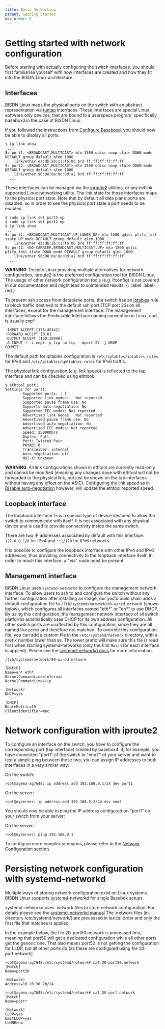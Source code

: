 ```yaml
---
title: Basic Networking
parent: Getting Started
nav_order: 5
---
```


# Getting started with network configuration

Before starting with actually configuring the switch interfaces, you should
first familiarise yourself with how interfaces are created and how they fit
into the BISDN Linux architecture.

## Interfaces

BISDN Linux maps the physical ports on the switch with an abstract
representation via
[tuntap](https://www.kernel.org/doc/Documentation/networking/tuntap.txt)
interfaces. These interfaces are special Linux software only devices, that are
bound to a userspace program, specifically baseboxd in the case of BISDN Linux.

If you followed the instructions from [Configure
Baseboxd](configure_baseboxd.md), you should now be able to display all ports.

```
$ ip link show
...
8: port1: <BROADCAST,MULTICAST> mtu 1500 qdisc noop state DOWN mode DEFAULT group default qlen 1000
    link/ether ea:db:2b:c1:f6:06 brd ff:ff:ff:ff:ff:ff
9: port2: <BROADCAST,MULTICAST> mtu 1500 qdisc noop state DOWN mode DEFAULT group default qlen 1000
    link/ether 96:98:0a:8c:0d:a2 brd ff:ff:ff:ff:ff:ff
  ...
```

These interfaces can be managed via the
[iproute2](https://linux.die.net/man/8/ip) utilities, or any netlink supported
Linux networking utility. The link state for these interfaces maps to the
physical port state. Note that by default all data plane ports are disabled, so
in order to see the physical port state a port needs to be enabled.

```
$ sudo ip link set port1 up
$ sudo ip link set port2 up
$ ip link show
...
8: port1: <BROADCAST,MULTICAST,UP,LOWER_UP> mtu 1500 qdisc pfifo_fast state UP mode DEFAULT group default qlen 1000
    link/ether ea:db:2b:c1:f6:06 brd ff:ff:ff:ff:ff:ff
9: port2: <NO-CARRIER,BROADCAST,MULTICAST,UP> mtu 1500 qdisc pfifo_fast state DOWN mode DEFAULT group default qlen 1000
    link/ether 96:98:0a:8c:0d:a2 brd ff:ff:ff:ff:ff:ff
  ...
```

**WARNING**: Despite Linux providing multiple alternatives for network
configuration, iproute2 is the preferred configuration tool for BISDN Linux.
The usage of other network configuration tools (e.g. ifconfig) is not covered
in our documentation and might lead to unintended results.
{: .label .label-red }

To prevent ssh access from dataplane ports, the switch has an
[iptables](https://linux.die.net/man/8/iptables) rule to block traffic destined
to the default ssh port (TCP port 22) on all interfaces, except for the
management interface. The management interface follows the Predictable
Interface naming convention in Linux, and is usually enp\*.

```
:INPUT ACCEPT [176:40142]
:FORWARD ACCEPT [0:0]
:OUTPUT ACCEPT [150:38898]
-A INPUT ! -i enp+ -p tcp -m tcp --dport 22 -j DROP
COMMIT
```

The default path for iptables configuration is ``/etc/iptables/iptables.rules``
for IPv4 and ``/etc/iptables/ip6tables.rules`` for IPv6 traffic.

The physical link configuration (e.g. link speed) is reflected to the tap
interface and can be checked using ethtool:

```
$ ethtool port1
Settings for port1:
        Supported ports: [ ]
        Supported link modes:   Not reported
        Supported pause frame use: No
        Supports auto-negotiation: No
        Supported FEC modes: Not reported
        Advertised link modes:  Not reported
        Advertised pause frame use: No
        Advertised auto-negotiation: No
        Advertised FEC modes: Not reported
        Speed: 25000Mb/s
        Duplex: Full
        Port: Twisted Pair
        PHYAD: 0
        Transceiver: internal
        Auto-negotiation: off
        MDI-X: Unknown
```

**WARNING**: All link configurations shown in ethtool are currently read-only
and cannot be modified (meaning any changes done with ethtool will not be
forwarded to the physical link, but just be shown on the tap interfaces without
having any effect on the ASIC). Configuring the link speed as in [Disable
auto-negotiation](../platform_configuration/auto_negotiation.md#disable-auto-negotiation)
however, will update the ethtool reported speed.

## Loopback interface

The loopback interface `lo` is a special type of device destined to allow the
switch to communicate with itself. It is not associated with any physical
device and is used to provide connectivity inside the same switch.

There are two IP addresses associated by default with this interface:
`127.0.0.1/8` for IPv4 and `::1/128` for IPv6 networks.

It is possible to configure the loopback interface with other IPv4 and IPv6
addresses, thus providing connectivity to the loopback interface itself. In
order to reach this interface, a "via" route must be present.

## Management interface

BISDN Linux uses `systemd-networkd` to configure the management network
interface. To allow users to ssh to and configure the switch without any
further configuration after installing an image, our yocto build chain adds a
default configuration file to `/lib/systemd/network/80-wired.network` (shown
below), which configures all interfaces named "eth*" or "en*" to use DHCP. By
using this configuration, the management network interface of all switch
platforms automatically uses DHCP for its own address configuration. All other
switch ports are unaffected by this configuration, since they are all named
like `portX` and therefore not matched. To override this configuration file,
you can add a custom file in the `/etc/systemd/network` directory, with a
prefix number lower than `80`. The lower prefix will make sure this file is
read first when starting systemd-networkd (only the first `Match` for each
interface is applied). Please see the [systemd-networkd
docs](https://www.freedesktop.org/software/systemd/man/systemd.network.html)
for more information.

`/lib/systemd/network/80-wired.network`
```
[Match]
Name=en* eth*
KernelCommandLine=!nfsroot
KernelCommandLine=!ip

[Network]
DHCP=yes

[DHCP]
RouteMetric=10
ClientIdentifier=mac
```

# Network configuration with iproute2

To configure an interface on the switch, you have to configure the
corresponding port (tap interface) created by baseboxd. If, for example, you
have connected "port1" of the switch to "eno2" of your server and want to test
a simple ping between these two, you can assign IP addresses to both interfaces
in a very similar way:

On the switch:
```
root@agema-ag7648: ip address add 192.168.0.1/24 dev port1
```

On the server:
```
root@myserver: ip address add 192.168.0.2/24 dev eno2
```

You should now be able to ping the IP address configured on "port1" on your
switch from your server:

On the server:
```
root@myserver: ping 192.168.0.1
```

To configure more complex scenarios, please refer to the [Network
Configuration](../network_configuration.md) section.

# Persisting network configuration with systemd-networkd

Multiple ways of storing network configuration exist on Linux systems. BISDN
Linux supports
[systemd-networkd](https://www.freedesktop.org/software/systemd/man/systemd-networkd.service.html)
for single Basebox setups.

systemd-networkd uses .network files to store network configuration. For
details please see the [systemd-networkd
manual](https://www.freedesktop.org/software/systemd/man/systemd.network.html)
The .network files (in directory /etc/systemd/network/) are processed in
lexical order and only the first file that matches is applied.

In the example below, the file 20-port50.network is processed first, meaning
that port50 will get a dedicated configuration while all other ports get the
generic one.
That also means port50 is not getting the configuration for LLDP, but all other
ports do (as these are configured using file 30-port.network)

```
root@agema-ag7648:/etc/systemd/network# cat 20-port50.network
[Match]
Name=port50

[Network]
Address=10.20.30.20/24

root@agema-ag7648:/etc/systemd/network# cat 30-port.network
[Match]
Name=port*

[Network]
LLDP=yes
EmitLLDP=yes
LLMNR=no
```
